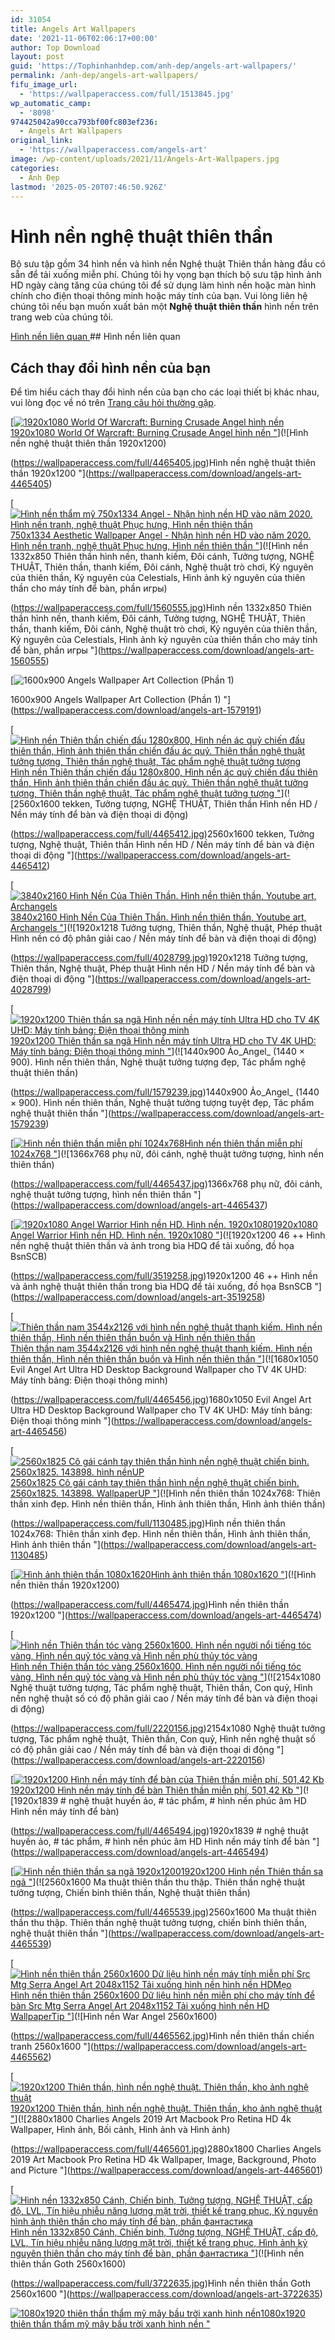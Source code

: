 ```yaml
---
id: 31054
title: Angels Art Wallpapers
date: '2021-11-06T02:06:17+00:00'
author: Top Download
layout: post
guid: 'https://Tophinhanhdep.com/anh-dep/angels-art-wallpapers/'
permalink: /anh-dep/angels-art-wallpapers/
fifu_image_url:
  - 'https://wallpaperaccess.com/full/1513845.jpg'
wp_automatic_camp:
  - '8098'
974425042a90cca793bf00fc803ef236:
  - Angels Art Wallpapers
original_link:
  - 'https://wallpaperaccess.com/angels-art'
image: /wp-content/uploads/2021/11/Angels-Art-Wallpapers.jpg
categories:
  - Ảnh Đẹp
lastmod: '2025-05-20T07:46:50.926Z'
---
```

# Hình nền nghệ thuật thiên thần

Bộ sưu tập gồm 34 hình nền và hình nền Nghệ thuật Thiên thần hàng đầu có sẵn để tải xuống miễn phí. Chúng tôi hy vọng bạn thích bộ sưu tập hình ảnh HD ngày càng tăng của chúng tôi để sử dụng làm hình nền hoặc màn hình chính cho điện thoại thông minh hoặc máy tính của bạn. Vui lòng liên hệ chúng tôi nếu bạn muốn xuất bản một **Nghệ thuật thiên thần** hình nền trên trang web của chúng tôi.

[Hình nền liên quan ](#related) ## Hình nền liên quan

## Cách thay đổi hình nền của bạn

Để tìm hiểu cách thay đổi hình nền của bạn cho các loại thiết bị khác nhau, vui lòng đọc về nó trên [Trang câu hỏi thường gặp](https://tophinhanhdep.com/faq/).

  
[[![1920x1080 World Of Warcraft: Burning Crusade Angel hình nền](https://wallpaperaccess.com/full/1513845.jpg)1920x1080 World Of Warcraft: Burning Crusade Angel hình nền "](https://wallpaperaccess.com/download/angels-art-1513845)](![Hình nền nghệ thuật thiên thần 1920x1200)

(https://wallpaperaccess.com/full/4465405.jpg)Hình nền nghệ thuật thiên thần 1920x1200 "](https://wallpaperaccess.com/download/angels-art-4465405)

[[![Hình nền thẩm mỹ 750x1334 Angel - Nhận hình nền HD vào năm 2020. Hình nền tranh, nghệ thuật Phục hưng, Hình nền thiên thần](https://wallpaperaccess.com/full/4224794.jpg)750x1334 Aesthetic Wallpaper Angel - Nhận hình nền HD vào năm 2020. Hình nền tranh, nghệ thuật Phục hưng, Hình nền thiên thần "](https://wallpaperaccess.com/download/angels-art-4224794)](![Hình nền 1332x850 Thiên thần hình nền, thanh kiếm, Đôi cánh, Tưởng tượng, NGHỆ THUẬT, Thiên thần, thanh kiếm, Đôi cánh, Nghệ thuật trò chơi, Kỷ nguyên của thiên thần, Kỷ nguyên của Celestials, Hình ảnh kỷ nguyên của thiên thần cho máy tính để bàn, phần игры)

(https://wallpaperaccess.com/full/1560555.jpg)Hình nền 1332x850 Thiên thần hình nền, thanh kiếm, Đôi cánh, Tưởng tượng, NGHỆ THUẬT, Thiên thần, thanh kiếm, Đôi cánh, Nghệ thuật trò chơi, Kỷ nguyên của thiên thần, Kỷ nguyên của Celestials, Hình ảnh kỷ nguyên của thiên thần cho máy tính để bàn, phần игры "](https://wallpaperaccess.com/download/angels-art-1560555)

[![1600x900 Angels Wallpaper Art Collection (Phần 1)](https://wallpaperaccess.com/full/1579191.jpg)

1600x900 Angels Wallpaper Art Collection (Phần 1) "](https://wallpaperaccess.com/download/angels-art-1579191)

[[![Hình nền Thiên thần chiến đấu 1280x800, Hình nền ác quỷ chiến đấu thiên thần, Hình ảnh thiên thần chiến đấu ác quỷ.  Thiên thần nghệ thuật tưởng tượng, Thiên thần nghệ thuật, Tác phẩm nghệ thuật tưởng tượng](https://wallpaperaccess.com/full/4465411.jpg)Hình nền Thiên thần chiến đấu 1280x800, Hình nền ác quỷ chiến đấu thiên thần, Hình ảnh thiên thần chiến đấu ác quỷ. Thiên thần nghệ thuật tưởng tượng, Thiên thần nghệ thuật, Tác phẩm nghệ thuật tưởng tượng "](https://wallpaperaccess.com/download/angels-art-4465411)](![2560x1600 tekken, Tưởng tượng, NGHỆ THUẬT, Thiên thần Hình nền HD / Nền máy tính để bàn và điện thoại di động)

(https://wallpaperaccess.com/full/4465412.jpg)2560x1600 tekken, Tưởng tượng, Nghệ thuật, Thiên thần Hình nền HD / Nền máy tính để bàn và điện thoại di động "](https://wallpaperaccess.com/download/angels-art-4465412)

[[![3840x2160 Hình Nền Của Thiên Thần.  Hình nền thiên thần, Youtube art, Archangels](https://wallpaperaccess.com/full/2259985.jpg)3840x2160 Hình Nền Của Thiên Thần. Hình nền thiên thần, Youtube art, Archangels "](https://wallpaperaccess.com/download/angels-art-2259985)](![1920x1218 Tưởng tượng, Thiên thần, Nghệ thuật, Phép thuật Hình nền có độ phân giải cao / Nền máy tính để bàn và điện thoại di động)

(https://wallpaperaccess.com/full/4028799.jpg)1920x1218 Tưởng tượng, Thiên thần, Nghệ thuật, Phép thuật Hình nền HD / Nền máy tính để bàn và điện thoại di động "](https://wallpaperaccess.com/download/angels-art-4028799)

[[![1920x1200 Thiên thần sa ngã Hình nền nền máy tính Ultra HD cho TV 4K UHD: Máy tính bảng: Điện thoại thông minh](https://wallpaperaccess.com/full/448473.jpg)1920x1200 Thiên thần sa ngã Hình nền máy tính Ultra HD cho TV 4K UHD: Máy tính bảng: Điện thoại thông minh "](https://wallpaperaccess.com/download/angels-art-448473)](![1440x900 Ảo_Angel_ (1440 × 900).  Hình nền thiên thần, Nghệ thuật tưởng tượng đẹp, Tác phẩm nghệ thuật thiên thần)

(https://wallpaperaccess.com/full/1579239.jpg)1440x900 Ảo\_Angel\_ (1440 × 900). Hình nền thiên thần, Nghệ thuật tưởng tượng tuyệt đẹp, Tác phẩm nghệ thuật thiên thần "](https://wallpaperaccess.com/download/angels-art-1579239)

[[![Hình nền thiên thần miễn phí 1024x768](https://wallpaperaccess.com/full/1253937.jpg)Hình nền thiên thần miễn phí 1024x768 "](https://wallpaperaccess.com/download/angels-art-1253937)](![1366x768 phụ nữ, đôi cánh, nghệ thuật tưởng tượng, hình nền thiên thần)

(https://wallpaperaccess.com/full/4465437.jpg)1366x768 phụ nữ, đôi cánh, nghệ thuật tưởng tượng, hình nền thiên thần "](https://wallpaperaccess.com/download/angels-art-4465437)

[[![1920x1080 Angel Warrior Hình nền HD.  Hình nền.  1920x1080](https://wallpaperaccess.com/full/1515350.jpg)1920x1080 Angel Warrior Hình nền HD. Hình nền. 1920x1080 "](https://wallpaperaccess.com/download/angels-art-1515350)](![1920x1200 46 ++ Hình nền nghệ thuật thiên thần và ảnh trong bìa HDQ để tải xuống, đồ họa BsnSCB)

(https://wallpaperaccess.com/full/3519258.jpg)1920x1200 46 ++ Hình nền và ảnh nghệ thuật thiên thần trong bìa HDQ để tải xuống, đồ họa BsnSCB "](https://wallpaperaccess.com/download/angels-art-3519258)

[[![Thiên thần nam 3544x2126 với hình nền nghệ thuật thanh kiếm.  Hình nền thiên thần, Hình nền thiên thần buồn và Hình nền thiên thần](https://wallpaperaccess.com/full/4465453.jpg)Thiên thần nam 3544x2126 với hình nền nghệ thuật thanh kiếm. Hình nền thiên thần, Hình nền thiên thần buồn và Hình nền thiên thần "](https://wallpaperaccess.com/download/angels-art-4465453)](![1680x1050 Evil Angel Art Ultra HD Desktop Background Wallpaper cho TV 4K UHD: Máy tính bảng: Điện thoại thông minh)

(https://wallpaperaccess.com/full/4465456.jpg)1680x1050 Evil Angel Art Ultra HD Desktop Background Wallpaper cho TV 4K UHD: Máy tính bảng: Điện thoại thông minh "](https://wallpaperaccess.com/download/angels-art-4465456)

[[![2560x1825 Cô gái cánh tay thiên thần hình nền nghệ thuật chiến binh.  2560x1825.  143898. hình nềnUP](https://wallpaperaccess.com/full/1579190.jpg)2560x1825 Cô gái cánh tay thiên thần hình nền nghệ thuật chiến binh. 2560x1825. 143898. WallpaperUP "](https://wallpaperaccess.com/download/angels-art-1579190)](![Hình nền thiên thần 1024x768: Thiên thần xinh đẹp.  Hình nền thiên thần, Hình ảnh thiên thần, Hình ảnh thiên thần)

(https://wallpaperaccess.com/full/1130485.jpg)Hình nền thiên thần 1024x768: Thiên thần xinh đẹp. Hình nền thiên thần, Hình ảnh thiên thần, Hình ảnh thiên thần "](https://wallpaperaccess.com/download/angels-art-1130485)

[[![Hình ảnh thiên thần 1080x1620](https://wallpaperaccess.com/full/4465473.jpg)Hình ảnh thiên thần 1080x1620 "](https://wallpaperaccess.com/download/angels-art-4465473)](![Hình nền thiên thần 1920x1200)

(https://wallpaperaccess.com/full/4465474.jpg)Hình nền thiên thần 1920x1200 "](https://wallpaperaccess.com/download/angels-art-4465474)

[[![Hình nền Thiên thần tóc vàng 2560x1600.  Hình nền người nổi tiếng tóc vàng, Hình nền quỷ tóc vàng và Hình nền phù thủy tóc vàng](https://wallpaperaccess.com/full/4465479.jpg)Hình nền Thiên thần tóc vàng 2560x1600. Hình nền người nổi tiếng tóc vàng, Hình nền quỷ tóc vàng và Hình nền phù thủy tóc vàng "](https://wallpaperaccess.com/download/angels-art-4465479)](![2154x1080 Nghệ thuật tưởng tượng, Tác phẩm nghệ thuật, Thiên thần, Con quỷ, Hình nền nghệ thuật số có độ phân giải cao / Nền máy tính để bàn và điện thoại di động)

(https://wallpaperaccess.com/full/2220156.jpg)2154x1080 Nghệ thuật tưởng tượng, Tác phẩm nghệ thuật, Thiên thần, Con quỷ, Hình nền nghệ thuật số có độ phân giải cao / Nền máy tính để bàn và điện thoại di động "](https://wallpaperaccess.com/download/angels-art-2220156)

[[![1920x1200 Hình nền máy tính để bàn của Thiên thần miễn phí, 501,42 Kb](https://wallpaperaccess.com/full/3390168.jpg)1920x1200 Hình nền máy tính để bàn Thiên thần miễn phí, 501,42 Kb "](https://wallpaperaccess.com/download/angels-art-3390168)](![1920x1839 # nghệ thuật huyền ảo, # tác phẩm, # hình nền phúc âm HD Hình nền máy tính để bàn)

(https://wallpaperaccess.com/full/4465494.jpg)1920x1839 # nghệ thuật huyền ảo, # tác phẩm, # hình nền phúc âm HD Hình nền máy tính để bàn "](https://wallpaperaccess.com/download/angels-art-4465494)

[[![Hình nền thiên thần sa ngã 1920x1200](https://wallpaperaccess.com/full/4465509.jpg)1920x1200 Hình nền Thiên thần sa ngã "](https://wallpaperaccess.com/download/angels-art-4465509)](![2560x1600 Ma thuật thiên thần thu thập.  Thiên thần nghệ thuật tưởng tượng, Chiến binh thiên thần, Nghệ thuật thiên thần)

(https://wallpaperaccess.com/full/4465539.jpg)2560x1600 Ma thuật thiên thần thu thập. Thiên thần nghệ thuật tưởng tượng, chiến binh thiên thần, nghệ thuật thiên thần "](https://wallpaperaccess.com/download/angels-art-4465539)

[[![Hình nền thiên thần 2560x1600 Dữ liệu hình nền máy tính miễn phí Src Mtg Serra Angel Art 2048x1152 Tải xuống hình nền hình nền HDMẹo](https://wallpaperaccess.com/full/4465540.jpg)Hình nền thiên thần 2560x1600 Dữ liệu hình nền miễn phí cho máy tính để bàn Src Mtg Serra Angel Art 2048x1152 Tải xuống hình nền HD WallpaperTip "](https://wallpaperaccess.com/download/angels-art-4465540)](![Hình nền War Angel 2560x1600)

(https://wallpaperaccess.com/full/4465562.jpg)Hình nền thiên thần chiến tranh 2560x1600 "](https://wallpaperaccess.com/download/angels-art-4465562)

[[![1920x1200 Thiên thần, hình nền nghệ thuật.  Thiên thần, kho ảnh nghệ thuật](https://wallpaperaccess.com/full/1579240.jpg)1920x1200 Thiên thần, hình nền nghệ thuật. Thiên thần, kho ảnh nghệ thuật "](https://wallpaperaccess.com/download/angels-art-1579240)](![2880x1800 Charlies Angels 2019 Art Macbook Pro Retina HD 4k Wallpaper, Hình ảnh, Bối cảnh, Hình ảnh và Hình ảnh)

(https://wallpaperaccess.com/full/4465601.jpg)2880x1800 Charlies Angels 2019 Art Macbook Pro Retina HD 4k Wallpaper, Image, Background, Photo and Picture "](https://wallpaperaccess.com/download/angels-art-4465601)

[[![Hình nền 1332x850 Cánh, Chiến binh, Tưởng tượng, NGHỆ THUẬT, cấp độ, LVL, Tín hiệu nhiễu năng lượng mặt trời, thiết kế trang phục, Kỷ nguyên hình ảnh thiên thần cho máy tính để bàn, phần фантастика](https://wallpaperaccess.com/full/4465606.jpg)Hình nền 1332x850 Cánh, Chiến binh, Tưởng tượng, NGHỆ THUẬT, cấp độ, LVL, Tín hiệu nhiễu năng lượng mặt trời, thiết kế trang phục, Hình ảnh kỷ nguyên thiên thần cho máy tính để bàn, phần фантастика "](https://wallpaperaccess.com/download/angels-art-4465606)](![Hình nền thiên thần Goth 2560x1600)

(https://wallpaperaccess.com/full/3722635.jpg)Hình nền thiên thần Goth 2560x1600 "](https://wallpaperaccess.com/download/angels-art-3722635)

[![1080x1920 thiên thần thẩm mỹ mây bầu trời xanh hình nền](https://wallpaperaccess.com/full/1390210.jpg)1080x1920 thiên thần thẩm mỹ mây bầu trời xanh hình nền "](https://wallpaperaccess.com/download/angels-art-1390210)
